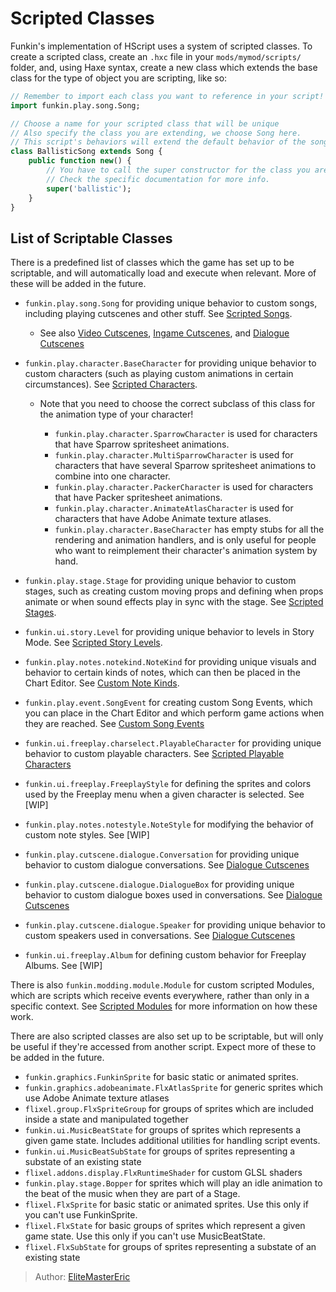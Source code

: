[tags]: / "advanced,hscript"

# Scripted Classes

Funkin's implementation of HScript uses a system of scripted classes. To create a scripted class, create an `.hxc` file in your `mods/mymod/scripts/` folder, and, using Haxe syntax, create a new class which extends the base class for the type of object you are scripting, like so:

```haxe
// Remember to import each class you want to reference in your script!
import funkin.play.song.Song;

// Choose a name for your scripted class that will be unique
// Also specify the class you are extending, we choose Song here.
// This script's behaviors will extend the default behavior of the song.
class BallisticSong extends Song {
	public function new() {
        // You have to call the super constructor for the class you are extending, which may have different parameters.
        // Check the specific documentation for more info.
		super('ballistic');
	}
}
```

## List of Scriptable Classes

There is a predefined list of classes which the game has set up to be scriptable, and will automatically load and execute when relevant. More of these will be added in the future.

- `funkin.play.song.Song` for providing unique behavior to custom songs, including playing cutscenes and other stuff. See [Scripted Songs](3.ScriptedSongs.md).
	- See also [Video Cutscenes](6.VideoCutscenes.md), [Ingame Cutscenes](21-scripted-classes/21-04-ingame-cutscenes.md), and [Dialogue Cutscenes](7.DialogueCutscenes.md)
- `funkin.play.character.BaseCharacter` for providing unique behavior to custom characters (such as playing custom animations in certain circumstances). See [Scripted Characters](4.ScriptedCharacters.md).

	- Note that you need to choose the correct subclass of this class for the animation type of your character!

		- `funkin.play.character.SparrowCharacter` is used for characters that have Sparrow spritesheet animations.
		- `funkin.play.character.MultiSparrowCharacter` is used for characters that have several Sparrow spritesheet animations to combine into one character.
		- `funkin.play.character.PackerCharacter` is used for characters that have Packer spritesheet animations.
		- `funkin.play.character.AnimateAtlasCharacter` is used for characters that have Adobe Animate texture atlases.
		- `funkin.play.character.BaseCharacter` has empty stubs for all the rendering and animation handlers, and is only useful for people who want to reimplement their character's animation system by hand.
- `funkin.play.stage.Stage` for providing unique behavior to custom stages, such as creating custom moving props and defining when props animate or when sound effects play in sync with the stage. See [Scripted Stages](21-scripted-classes/24-06-scripted-stages.md).
- `funkin.ui.story.Level` for providing unique behavior to levels in Story Mode. See [Scripted Story Levels](21-scripted-classes/25-07-scripted-story-levels.md).
- `funkin.play.notes.notekind.NoteKind` for providing unique visuals and behavior to certain kinds of notes, which can then be placed in the Chart Editor. See [Custom Note Kinds](21-scripted-classes/26-00-custom-note-kinds.md).
- `funkin.play.event.SongEvent` for creating custom Song Events, which you can place in the Chart Editor and which perform game actions when they are reached. See [Custom Song Events](21-scripted-classes/28-00-custom-note-kinds.md)
- `funkin.ui.freeplay.charselect.PlayableCharacter` for providing unique behavior to custom playable characters. See [Scripted Playable Characters](5.ScriptedPlayableCharacters.md)
- `funkin.ui.freeplay.FreeplayStyle` for defining the sprites and colors used by the Freeplay menu when a given character is selected. See [WIP]
- `funkin.play.notes.notestyle.NoteStyle` for modifying the behavior of custom note styles. See [WIP]
- `funkin.play.cutscene.dialogue.Conversation` for providing unique behavior to custom dialogue conversations. See [Dialogue Cutscenes](7.DialogueCutscenes.md)
- `funkin.play.cutscene.dialogue.DialogueBox` for providing unique behavior to custom dialogue boxes used in conversations. See [Dialogue Cutscenes](7.DialogueCutscenes.md)
- `funkin.play.cutscene.dialogue.Speaker` for providing unique behavior to custom speakers used in conversations. See [Dialogue Cutscenes](7.DialogueCutscenes.md)
- `funkin.ui.freeplay.Album` for defining custom behavior for Freeplay Albums. See [WIP]

There is also `funkin.modding.module.Module` for custom scripted Modules, which are scripts which receive events everywhere, rather than only in a specific context. See [Scripted Modules](30-scripted-modules/30-00-scripted-modules.md) for more information on how these work.

There are also scripted classes are also set up to be scriptable, but will only be useful if they're accessed from another script. Expect more of these to be added in the future.

- `funkin.graphics.FunkinSprite` for basic static or animated sprites.
- `funkin.graphics.adobeanimate.FlxAtlasSprite` for generic sprites which use Adobe Animate texture atlases
- `flixel.group.FlxSpriteGroup` for groups of sprites which are included inside a state and manipulated together
- `funkin.ui.MusicBeatState` for groups of sprites which represents a given game state. Includes additional utilities for handling script events.
- `funkin.ui.MusicBeatSubState` for groups of sprites representing a substate of an existing state
- `flixel.addons.display.FlxRuntimeShader` for custom GLSL shaders
- `funkin.play.stage.Bopper` for sprites which will play an idle animation to the beat of the music when they are part of a Stage.
- `flixel.FlxSprite` for basic static or animated sprites. Use this only if you can't use FunkinSprite.
- `flixel.FlxState` for basic groups of sprites which represent a given game state. Use this only if you can't use MusicBeatState.
- `flixel.FlxSubState` for groups of sprites representing a substate of an existing state

> Author: [EliteMasterEric](https://github.com/EliteMasterEric)